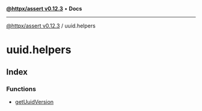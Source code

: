 [**@httpx/assert v0.12.3**](../README.md) • **Docs**

***

[@httpx/assert v0.12.3](../README.md) / uuid.helpers

# uuid.helpers

## Index

### Functions

- [getUuidVersion](functions/getUuidVersion.md)
